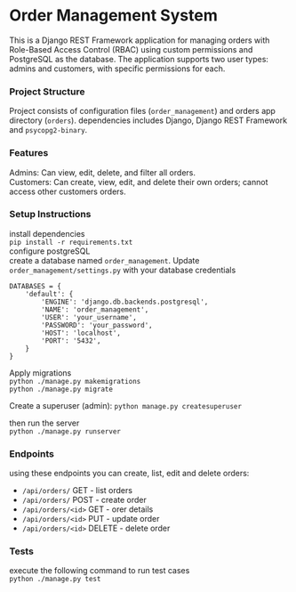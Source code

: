 # Order Management System
This is a Django REST Framework application for managing orders with Role-Based Access Control (RBAC) using custom permissions and PostgreSQL as the database. The application supports two user types: admins and customers, with specific permissions for each.

### Project Structure
Project consists of configuration files (`order_management`) and orders app directory (`orders`). dependencies includes Django, Django REST Framework and `psycopg2-binary`.

### Features
Admins: Can view, edit, delete, and filter all orders.  
Customers: Can create, view, edit, and delete their own orders; cannot access other customers orders.  

### Setup Instructions
install dependencies    
`pip install -r requirements.txt`  
configure postgreSQL  
create a database named `order_management`. Update `order_management/settings.py` with your database credentials
```
DATABASES = {
    'default': {
        'ENGINE': 'django.db.backends.postgresql',
        'NAME': 'order_management',
        'USER': 'your_username',
        'PASSWORD': 'your_password',
        'HOST': 'localhost',
        'PORT': '5432',
    }
}
```  

Apply migrations  
`python ./manage.py makemigrations`   
`python ./manage.py migrate`  

Create a superuser (admin):
`python manage.py createsuperuser`  

then run the server   
`python ./manage.py runserver`  

### Endpoints
using these endpoints you can create, list, edit and delete orders:
- `/api/orders/` GET - list orders
- `/api/orders/` POST - create order
- `/api/orders/<id>` GET - orer details
- `/api/orders/<id>` PUT - update order
- `/api/orders/<id>` DELETE - delete order

### Tests
execute the following command to run test cases  
`python ./manage.py test`